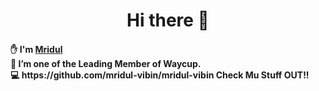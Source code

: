 
<h1 align='center'> Hi there 👋</h1>

<h4>
 ✋ I'm <u>Mridul</u>
<br>
🔭 I’m one of the Leading Member of Waycup.
<br>
💻 https://github.com/mridul-vibin/mridul-vibin Check Mu Stuff OUT!!
